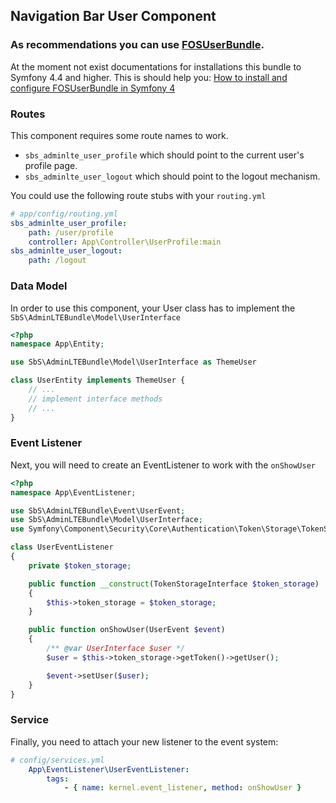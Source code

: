 ## Navigation Bar User Component

### As recommendations you can use [FOSUserBundle][1].

At the moment not exist documentations for installations this bundle to Symfony 4.4 and higher.
This is should help you: [How to install and configure FOSUserBundle in Symfony 4](src/Resources/docs/fos_installation.md)

### Routes
This component requires some route names to work.

* `sbs_adminlte_user_profile` which should point to the current user's profile page.
* `sbs_adminlte_user_logout` which should point to the logout mechanism.

You could use the following route stubs with your `routing.yml`

```yaml
# app/config/routing.yml
sbs_adminlte_user_profile:
    path: /user/profile
    controller: App\Controller\UserProfile:main
sbs_adminlte_user_logout:
    path: /logout
```

### Data Model
In order to use this component, your User class has to implement the `SbS\AdminLTEBundle\Model\UserInterface`

```php
<?php
namespace App\Entity;

use SbS\AdminLTEBundle\Model\UserInterface as ThemeUser

class UserEntity implements ThemeUser {
    // ...
    // implement interface methods
    // ...
}
```

### Event Listener
Next, you will need to create an EventListener to work with the `onShowUser`

```php
<?php
namespace App\EventListener;

use SbS\AdminLTEBundle\Event\UserEvent;
use SbS\AdminLTEBundle\Model\UserInterface;
use Symfony\Component\Security\Core\Authentication\Token\Storage\TokenStorageInterface;

class UserEventListener
{
    private $token_storage;

    public function __construct(TokenStorageInterface $token_storage)
    {
        $this->token_storage = $token_storage;
    }

    public function onShowUser(UserEvent $event)
    {
        /** @var UserInterface $user */
        $user = $this->token_storage->getToken()->getUser();

        $event->setUser($user);
    }
}
```

### Service
Finally, you need to attach your new listener to the event system:

```yaml
# config/services.yml
    App\EventListener\UserEventListener:
        tags:
            - { name: kernel.event_listener, method: onShowUser }
```

[1]: https://github.com/FriendsOfSymfony/FOSUserBundle
